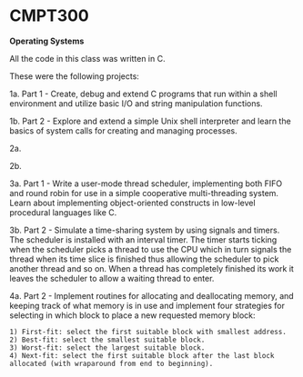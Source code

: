 # CMPT300
**Operating Systems**

All the code in this class was written in C.

These were the following projects:

1a. Part 1 - Create,  debug and extend C programs that run within a shell environment and utilize basic I/O and string manipulation functions.

1b. Part 2 - Explore and extend a simple Unix shell interpreter and learn the basics of system calls for creating and managing processes.

2a.

2b.

3a. Part 1 - Write a user-mode thread scheduler, implementing both FIFO and round robin for use in a simple cooperative multi-threading system. Learn about implementing object-oriented constructs in low-level procedural languages like C.

3b. Part 2 - Simulate a time-sharing system by using signals and timers. The scheduler is installed with an interval timer. The timer starts ticking when the scheduler picks a thread to use the CPU which in turn signals the thread when its time slice is finished thus allowing the scheduler to pick another thread and so on. When a thread has completely finished its work it leaves the scheduler to allow a waiting thread to enter.

4a. Part 2 - Implement routines for allocating and deallocating memory, and keeping track of
what memory is in use and implement four strategies for selecting in which block to place a new requested memory block:

    1) First-fit: select the first suitable block with smallest address.
    2) Best-fit: select the smallest suitable block.
    3) Worst-fit: select the largest suitable block.
    4) Next-fit: select the first suitable block after the last block allocated (with wraparound from end to beginning).
